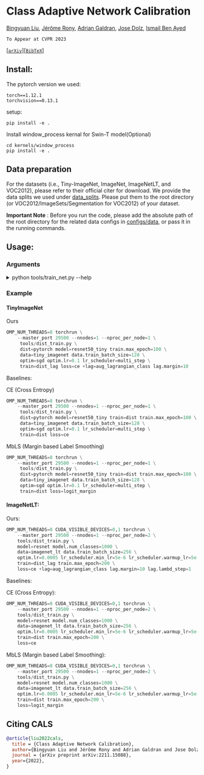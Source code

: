 <!-- omit in toc -->
# Class Adaptive Network Calibration

[Bingyuan Liu](https://by-liu.github.io/), [Jérôme Rony](https://scholar.google.ca/citations?user=5_jpGD0AAAAJ&hl=en), [Adrian Galdran](https://scholar.google.es/citations?user=VKx-rswAAAAJ&hl=es), [Jose Dolz](https://josedolz.github.io/), [Ismail Ben Ayed](https://profs.etsmtl.ca/ibenayed/)

```To Appear at CVPR 2023```

[[`arXiv`](https://arxiv.org/abs/2211.15088)][[`BibTeX`](#CitingCALS)] 


## Install:

The pytorch version we used:
```
torch==1.12.1
torchvision==0.13.1
```

setup:
```
pip install -e .
```

Install window_process kernal for Swin-T model(Optional)
```
cd kernels/window_process
pip install -e .
```

## Data preparation

For the datasets (i.e., Tiny-ImageNet, ImageNet, ImageNetLT, and VOC2012), please refer to their official citer for download.
We provide the data splits we used under [data_splits](data_splits/). Please put them to the root directory (or VOC2012/ImageSets/Segmentation for VOC2012) of your dataset.

**Important Note** : Before you run the code, please add the absolute path of the root directory for the related data configs in [configs/data](configs/data/), or pass it in the running commands.

## Usage:

### Arguments

<details><summary>python tools/train_net.py --help</summary>
<p>

```python
dist_train is powered by Hydra.

== Configuration groups ==
Compose your configuration from those groups (group=option)

data: imagenet, imagenet_lt, tiny_imagenet, voc2012
dist: pytorch, slurm
lag: aug_lagrangian, aug_lagrangian_class
loss: ce, cpc, focal, focal_adaptive, logit_margin, logit_margin_plus, ls, mmce, penalty_ent, soft_ce
lr_scheduler: cosine, multi_step, one_cycle, plateau, step
mixup: mixup
model: SwinV2-T, deeplabv3, resnet, resnet101_tiny, resnet50_tiny
optim: adam, adamw, sgd
test: local, segment
train: dist, dist_lag, dist_plus, lag_segment, local, segment
wandb: my


== Config ==
Override anything in the config (foo.bar=value)

data:
  name: imagenet
  data_root: YOUR_DATA_ROOT
  input_size: 224
  train_batch_size: 256
  val_batch_size: 250
  test_batch_size: 250
  return_ind: false
  use_mysplit: true
  num_workers: 8
  pin_memory: true
  object:
    trainval:
      _target_: calibrate.data.imagenet.build_train_val_dataset
      data_root: ${data.data_root}
      input_size: ${data.input_size}
      use_mysplit: ${data.use_mysplit}
    test:
      _target_: calibrate.data.imagenet.build_test_dataset
      data_root: ${data.data_root}
      input_size: ${data.input_size}
      use_mysplit: ${data.use_mysplit}
model:
  name: resnet50
  num_classes: 10
  pretrained: false
  drop_rate: 0.0
  object:
    _target_: timm.create_model
    model_name: ${model.name}
    pretrained: ${model.pretrained}
    num_classes: ${model.num_classes}
    drop_rate: ${model.drop_rate}
loss:
  name: ce
  ignore_index: -100
  object:
    _target_: torch.nn.CrossEntropyLoss
    ignore_index: ${loss.ignore_index}
    reduction: mean
optim:
  name: adamw
  lr: 0.0005
  weight_decay: 0.05
  object:
    _target_: torch.optim.AdamW
    lr: ${optim.lr}
    betas:
    - 0.9
    - 0.999
    weight_decay: ${optim.weight_decay}
    eps: 1.0e-08
lr_scheduler:
  name: cosine
  min_lr: 5.0e-06
  warmup_lr: 5.0e-07
  warmup_epochs: 1
  cycle_decay: 0.1
  object:
    _target_: timm.scheduler.cosine_lr.CosineLRScheduler
    t_initial: ${train.max_epoch}
    lr_min: ${lr_scheduler.min_lr}
    cycle_mul: 1
    cycle_decay: ${lr_scheduler.cycle_decay}
    warmup_lr_init: ${lr_scheduler.warmup_lr}
    warmup_t: ${lr_scheduler.warmup_epochs}
    cycle_limit: 1
    t_in_epochs: true
train:
  name: dist
  max_epoch: 200
  clip_grad: 2.0
  clip_mode: norm
  resume: true
  keep_checkpoint_num: 1
  keep_checkpoint_interval: 0
  use_amp: true
  evaluate_logits: true
  object:
    _target_: calibrate.engine.DistributedTrainer
mixup:
  name: mixup
  enable: false
  mixup_alpha: 0.4
  mode: pair
  label_smoothing: 0
  object:
    _target_: timm.data.mixup.Mixup
    mixup_alpha: ${mixup.mixup_alpha}
    mode: ${mixup.mode}
    label_smoothing: ${mixup.label_smoothing}
    num_classes: ${model.num_classes}
dist:
  launch: python
  backend: nccl
wandb:
  enable: false
  project: NA
  entity: NA
  tags: train
test:
  name: local
  checkpoint: best.pth
  save_logits: false
  object:
    _target_: calibrate.engine.Tester
job_name: ${hydra:job.name}
work_dir: ${hydra:run.dir}
seed: 1
log_period: 50
calibrate:
  num_bins: 15
  visualize: false
post_temperature:
  enable: false
  learn: false
  grid_search_interval: 0.1
  cross_validate: ece


Powered by Hydra (https://hydra.cc)
Use --hydra-help to view Hydra specific help
```
</p>
</details>

### Example


#### TinyImageNet

Ours
```python
OMP_NUM_THREADS=8 torchrun \
    --master_port 29500 --nnodes=1 --nproc_per_node=1 \
     tools/dist_train.py \
     dist=pytorch model=resnet50_tiny train.max_epoch=100 \
     data=tiny_imagenet data.train_batch_size=128 \
     optim=sgd optim.lr=0.1 lr_scheduler=multi_step \
     train=dist_lag loss=ce +lag=aug_lagrangian_class lag.margin=10
```

Baselines:

CE (Cross Entropy)
```python
OMP_NUM_THREADS=8 torchrun \
    --master_port 29500 --nnodes=1 --nproc_per_node=1 \
     tools/dist_train.py \
     dist=pytorch model=resnet50_tiny train=dist train.max_epoch=100 \
     data=tiny_imagenet data.train_batch_size=128 \
     optim=sgd optim.lr=0.1 lr_scheduler=multi_step \
     train=dist loss=ce
```

MbLS (Margin based Label Smoothing)
```python
OMP_NUM_THREADS=8 torchrun \
    --master_port 29500 --nnodes=1 --nproc_per_node=1 \
     tools/dist_train.py \
     dist=pytorch model=resnet50_tiny train=dist train.max_epoch=100 \
     data=tiny_imagenet data.train_batch_size=128 \
     optim=sgd optim.lr=0.1 lr_scheduler=multi_step \
     train=dist loss=logit_margin
```


#### ImageNetLT:

Ours:
```python
OMP_NUM_THREADS=8 CUDA_VISIBLE_DEVICES=0,1 torchrun \
    --master_port 29500 --nnodes=1 --nproc_per_node=2 \
    tools/dist_train.py \
    model=resnet model.num_classes=1000 \
    data=imagenet_lt data.train_batch_size=256 \
    optim.lr=0.0005 lr_scheduler.min_lr=5e-6 lr_scheduler.warmup_lr=5e-7 \
    train=dist_lag train.max_epoch=200 \
    loss=ce +lag=aug_lagrangian_class lag.margin=10 lag.lambd_step=1
```

Baselines:

CE (Cross Entropy):
```python
OMP_NUM_THREADS=8 CUDA_VISIBLE_DEVICES=0,1 torchrun \
    --master_port 29500 --nnodes=1 --nproc_per_node=2 \
    tools/dist_train.py \
    model=resnet model.num_classes=1000 \
    data=imagenet_lt data.train_batch_size=256 \
    optim.lr=0.0005 lr_scheduler.min_lr=5e-6 lr_scheduler.warmup_lr=5e-7 \
    train=dist train.max_epoch=200 \
    loss=ce
```

MbLS (Margin based Label Smoothing):
```python
OMP_NUM_THREADS=8 CUDA_VISIBLE_DEVICES=0,1 torchrun \
    --master_port 29500 --nnodes=1 --nproc_per_node=2 \
    tools/dist_train.py \
    model=resnet model.num_classes=1000 \
    data=imagenet_lt data.train_batch_size=256 \
    optim.lr=0.0005 lr_scheduler.min_lr=5e-6 lr_scheduler.warmup_lr=5e-7 \
    train=dist train.max_epoch=200 \
    loss=logit_margin
```


<!-- omit in toc -->
## <a name="CitingCALS"></a>Citing CALS


```BibTeX
@article{liu2022cals,
  title = {Class Adaptive Network Calibration}, 
  author={Bingyuan Liu and Jérôme Rony and Adrian Galdran and Jose Dolz and Ismail Ben Ayed},
  journal = {arXiv preprint arXiv:2211.15088},
  year={2022},
}
```

